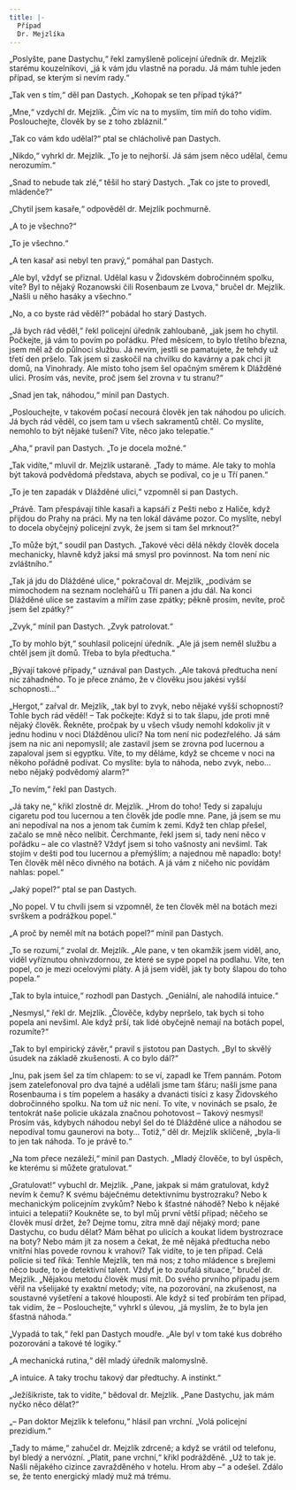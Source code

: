 ```yaml
---
title: |-
  Případ
  Dr. Mejzlíka
---
```


„Poslyšte, pane Dastychu,“ řekl zamyšleně policejní úředník dr. Mejzlík starému kouzelníkovi, „já k vám jdu vlastně na poradu. Já mám tuhle jeden případ, se kterým si nevím rady.“

„Tak ven s tím,“ děl pan Dastych. „Kohopak se ten případ týká?“

„Mne,“ vzdychl dr. Mejzlík. „Čím víc na to myslím, tím míň do toho vidím. Poslouchejte, člověk by se z toho zbláznil.“

„Tak co vám kdo udělal?“ ptal se chlácholivě pan Dastych.

„Nikdo,“ vyhrkl dr. Mejzlík. „To je to nejhorší. Já sám jsem něco udělal, čemu nerozumím.“

„Snad to nebude tak zlé,“ těšil ho starý Dastych. „Tak co jste to provedl, mládenče?“

„Chytil jsem kasaře,“ odpověděl dr. Mejzlík pochmurně.

„A to je všechno?“

„To je všechno.“

„A ten kasař asi nebyl ten pravý,“ pomáhal pan Dastych.

„Ale byl, vždyť se přiznal. Udělal kasu v Židovském dobročinném spolku, víte? Byl to nějaký Rozanowski čili Rosenbaum ze Lvova,“ bručel dr. Mejzlík. „Našli u něho hasáky a všechno.“

„No, a co byste rád věděl?“ pobádal ho starý Dastych.

„Já bych rád věděl,“ řekl policejní úředník zahloubaně, „jak jsem ho chytil. Počkejte, já vám to povím po pořádku. Před měsícem, to bylo třetího března, jsem měl až do půlnoci službu. Já nevím, jestli se pamatujete, že tehdy už třetí den pršelo. Tak jsem si zaskočil na chvilku do kavárny a pak chci jít domů, na Vinohrady. Ale místo toho jsem šel opačným směrem k Dlážděné ulici. Prosím vás, nevíte, proč jsem šel zrovna v tu stranu?“

„Snad jen tak, náhodou,“ mínil pan Dastych.

„Poslouchejte, v takovém počasí necourá člověk jen tak náhodou po ulicích. Já bych rád věděl, co jsem tam u všech sakramentů chtěl. Co myslíte, nemohlo to být nějaké tušení? Víte, něco jako telepatie.“

„Aha,“ pravil pan Dastych. „To je docela možné.“

„Tak vidíte,“ mluvil dr. Mejzlík ustaraně. „Tady to máme. Ale taky to mohla být taková podvědomá představa, abych se podíval, co je u Tří panen.“

„To je ten zapadák v Dlážděné ulici,“ vzpomněl si pan Dastych.

„Právě. Tam přespávají tihle kasaři a kapsáři z Pešti nebo z Haliče, když přijdou do Prahy na práci. My na ten lokál dáváme pozor. Co myslíte, nebyl to docela obyčejný policejní zvyk, že jsem si tam šel mrknout?“

„To může být,“ soudil pan Dastych. „Takové věci dělá někdy člověk docela mechanicky, hlavně když jaksi má smysl pro povinnost. Na tom není nic zvláštního.“

„Tak já jdu do Dlážděné ulice,“ pokračoval dr. Mejzlík, „podívám se mimochodem na seznam noclehářů u Tří panen a jdu dál. Na konci Dlážděné ulice se zastavím a mířím zase zpátky; pěkně prosím, nevíte, proč jsem šel zpátky?“

„Zvyk,“ mínil pan Dastych. „Zvyk patrolovat.“

„To by mohlo být,“ souhlasil policejní úředník. „Ale já jsem neměl službu a chtěl jsem jít domů. Třeba to byla předtucha.“

„Bývají takové případy,“ uznával pan Dastych. „Ale taková předtucha není nic záhadného. To je přece známo, že v člověku jsou jakési vyšší schopnosti…“

„Hergot,“ zařval dr. Mejzlík, „tak byl to zvyk, nebo nějaké vyšší schopnosti? Tohle bych rád věděl! – Tak počkejte: Když si to tak šlapu, jde proti mně nějaký člověk. Řekněte, pročpak by u všech všudy nemohl kdokoliv jít v jednu hodinu v noci Dlážděnou ulicí? Na tom není nic podezřelého. Já sám jsem na nic ani nepomyslil; ale zastavil jsem se zrovna pod lucernou a zapaloval jsem si egyptku. Víte, to my děláme, když se chceme v noci na někoho pořádně podívat. Co myslíte: byla to náhoda, nebo zvyk, nebo… nebo nějaký podvědomý alarm?“

„To nevím,“ řekl pan Dastych.

„Já taky ne,“ křikl zlostně dr. Mejzlík. „Hrom do toho! Tedy si zapaluju cigaretu pod tou lucernou a ten člověk jde podle mne. Pane, já jsem se mu ani nepodíval na nos a jenom tak čumím k zemi. Když ten chlap přešel, začalo se mně něco nelíbit. Čerchmante, řekl jsem si, tady není něco v pořádku – ale co vlastně? Vždyť jsem si toho vašnosty ani nevšiml. Tak stojím v dešti pod tou lucernou a přemýšlím; a najednou mě napadlo: boty! Ten člověk měl něco divného na botách. A já vám z ničeho nic povídám nahlas: popel.“

„Jaký popel?“ ptal se pan Dastych.

„No popel. V tu chvíli jsem si vzpomněl, že ten člověk měl na botách mezi svrškem a podrážkou popel.“

„A proč by neměl mít na botách popel?“ mínil pan Dastych.

„To se rozumí,“ zvolal dr. Mejzlík. „Ale pane, v ten okamžik jsem viděl, ano, viděl vyříznutou ohnivzdornou, ze které se sype popel na podlahu. Víte, ten popel, co je mezi ocelovými pláty. A já jsem viděl, jak ty boty šlapou do toho popela.“

„Tak to byla intuice,“ rozhodl pan Dastych. „Geniální, ale nahodilá intuice.“

„Nesmysl,“ řekl dr. Mejzlík. „Člověče, kdyby nepršelo, tak bych si toho popela ani nevšiml. Ale když prší, tak lidé obyčejně nemají na botách popel, rozumíte?“

„Tak to byl empirický závěr,“ pravil s jistotou pan Dastych. „Byl to skvělý úsudek na základě zkušenosti. A co bylo dál?“

„Inu, pak jsem šel za tím chlapem: to se ví, zapadl ke Třem pannám. Potom jsem zatelefonoval pro dva tajné a udělali jsme tam šťáru; našli jsme pana Rosenbauma i s tím popelem a hasáky a dvanácti tisíci z kasy Židovského dobročinného spolku. Na tom už nic není. To víte, v novinách se psalo, že tentokrát naše policie ukázala značnou pohotovost – Takový nesmysl! Prosím vás, kdybych náhodou nebyl šel do té Dlážděné ulice a náhodou se nepodíval tomu gaunerovi na boty… Totiž,“ děl dr. Mejzlík sklíčeně, „byla-li to jen tak náhoda. To je právě to.“

„Na tom přece nezáleží,“ mínil pan Dastych. „Mladý člověče, to byl úspěch, ke kterému si můžete gratulovat.“

„Gratulovat!“ vybuchl dr. Mejzlík. „Pane, jakpak si mám gratulovat, když nevím k čemu? K svému báječnému detektivnímu bystrozraku? Nebo k mechanickým policejním zvykům? Nebo k šťastné náhodě? Nebo k nějaké intuici a telepatii? Koukněte se, to byl můj první větší případ; něčeho se člověk musí držet, že? Dejme tomu, zítra mně dají nějaký mord; pane Dastychu, co budu dělat? Mám běhat po ulicích a koukat lidem bystrozrace na boty? Nebo mám jít za nosem a čekat, že mě nějaká předtucha nebo vnitřní hlas povede rovnou k vrahovi? Tak vidíte, to je ten případ. Celá policie si teď říká: Tenhle Mejzlík, ten má nos; z toho mládence s brejlemi něco bude, to je detektivní talent. Vždyť je to zoufalá situace,“ bručel dr. Mejzlík. „Nějakou metodu člověk musí mít. Do svého prvního případu jsem věřil na všelijaké ty exaktní metody; víte, na pozorování, na zkušenost, na soustavné vyšetření a takové hlouposti. Ale když si teď probírám ten případ, tak vidím, že – Poslouchejte,“ vyhrkl s úlevou, „já myslím, že to byla jen šťastná náhoda.“

„Vypadá to tak,“ řekl pan Dastych moudře. „Ale byl v tom také kus dobrého pozorování a takové té logiky.“

„A mechanická rutina,“ děl mladý úředník malomyslně.

„A intuice. A taky trochu takový dar předtuchy. A instinkt.“

„Ježíšikriste, tak to vidíte,“ bědoval dr. Mejzlík. „Pane Dastychu, jak mám nyčko něco dělat?“

„– Pan doktor Mejzlík k telefonu,“ hlásil pan vrchní. „Volá policejní prezidium.“

„Tady to máme,“ zahučel dr. Mejzlík zdrceně; a když se vrátil od telefonu, byl bledý a nervózní. „Platit, pane vrchní,“ křikl podrážděně. „Už to tak je. Našli nějakého cizince zavražděného v hotelu. Hrom aby –“ a odešel. Zdálo se, že tento energický mladý muž má trému.
